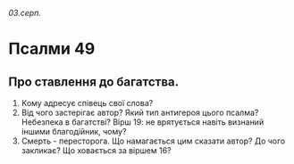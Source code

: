 
_03.серп._

# Псалми 49

## Про ставлення до багатства.
1. Кому адресує співець свої слова?
2. Від чого застерігає автор? Який тип антигероя цього псалма? Небезпека в багатстві? Вірш 19: не врятується навіть визнаний іншими благодійник, чому?
3. Смерть - пересторога. Що намагається цим сказати автор? До чого закликає? Що ховається за віршем 16?
